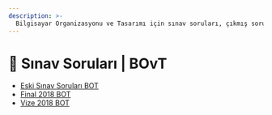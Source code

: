 ```yaml
---
description: >-
  Bilgisayar Organizasyonu ve Tasarımı için sınav soruları, çıkmış sorular, çıkmışlar, önceki senelerde çıkan sorular
---
```


# 📃 Sınav Soruları \| BOvT

<!--YPackage.YGitbookIntegration-tarafından-otomatik-oluşturulmuştur-->

- [Eski Sınav Soruları BOT](Eski%20S%C4%B1nav%20Sorular%C4%B1%20BOT.pdf)
- [Final 2018 BOT](Final%202018%20BOT.pdf)
- [Vize 2018 BOT](Vize%202018%20BOT.pdf)

<!--YPackage.YGitbookIntegration-tarafından-otomatik-oluşturulmuştur-->

